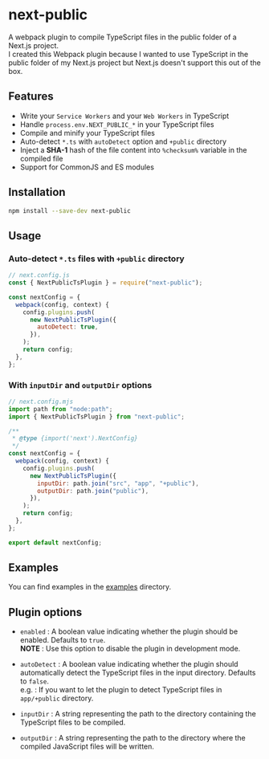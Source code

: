 # next-public

A webpack plugin to compile TypeScript files in the public folder of a Next.js project.\
I created this Webpack plugin because I wanted to use TypeScript in the public folder of my Next.js project but Next.js doesn't support this out of the box.

## Features

- Write your `Service Workers` and your `Web Workers` in TypeScript
- Handle `process.env.NEXT_PUBLIC_*` in your TypeScript files
- Compile and minify your TypeScript files
- Auto-detect `*.ts` with `autoDetect` option and `+public` directory
- Inject a **SHA-1** hash of the file content into `%checksum%` variable in the compiled file
- Support for CommonJS and ES modules

## Installation

```bash
npm install --save-dev next-public
```

## Usage

### Auto-detect `*.ts` files with `+public` directory

```js
// next.config.js
const { NextPublicTsPlugin } = require("next-public");

const nextConfig = {
  webpack(config, context) {
    config.plugins.push(
      new NextPublicTsPlugin({
        autoDetect: true,
      }),
    );
    return config;
  },
};
```

### With `inputDir` and `outputDir` options

```js
// next.config.mjs
import path from "node:path";
import { NextPublicTsPlugin } from "next-public";

/**
 * @type {import('next').NextConfig}
 */
const nextConfig = {
  webpack(config, context) {
    config.plugins.push(
      new NextPublicTsPlugin({
        inputDir: path.join("src", "app", "+public"),
        outputDir: path.join("public"),
      }),
    );
    return config;
  },
};

export default nextConfig;
```

## Examples

You can find examples in the [examples](./examples) directory.

## Plugin options

- `enabled` :
  A boolean value indicating whether the plugin should be enabled. Defaults to `true`.\
  **NOTE** : Use this option to disable the plugin in development mode.

- `autoDetect` :
  A boolean value indicating whether the plugin should automatically detect the TypeScript files in the input directory. Defaults to `false`.\
  e.g. : If you want to let the plugin to detect TypeScript files in `app/+public` directory.

- `inputDir` :
  A string representing the path to the directory containing the TypeScript files to be compiled.

- `outputDir` :
  A string representing the path to the directory where the compiled JavaScript files will be written.
